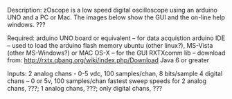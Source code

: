 Description:
zOscope is a low speed digital oscilloscope using an arduino UNO and a PC or Mac.  The images below show the GUI and the on-line help windows. ???

Required:
arduino UNO board or equivalent – for data acquistion
arduino IDE – used to load the arduino flash memory
ubuntu (other linux?), MS-Vista (other MS-Windows?) or MAC OS-X – for the GUI
RXTXcomm lib – download from: http://rxtx.qbang.org/wiki/index.php/Download
Java 6 or greater

Inputs:
2 analog chans - 0-5 vdc, 100 samples/chan, 8 bits/sample
4 digital chans – 0 or 5v, 100 samples/chan
fastest sweep speeds for 2 analog chans, ???; 1 analog chans, ???; only digital chans, ???

